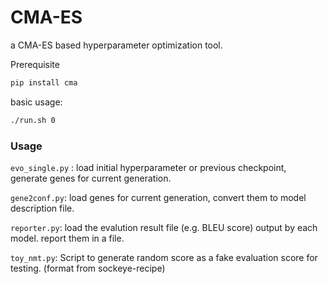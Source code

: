 # CMA-ES

a CMA-ES based hyperparameter optimization tool.

Prerequisite

```bash
pip install cma
```

basic usage:

```bash
./run.sh 0
```

### Usage

``evo_single.py`` : load initial hyperparameter or previous checkpoint, generate genes for current generation.

``gene2conf.py``:  load genes for current generation, convert them to model description file.

``reporter.py``:  load the evalution result file (e.g. BLEU score) output by each model. report them in a file.

``toy_nmt.py``: Script to generate random score as a fake evaluation score for testing. (format from sockeye-recipe)
